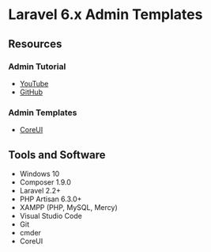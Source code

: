 # Laravel 6.x Admin Templates

## Resources

### Admin Tutorial

- [YouTube](https://www.youtube.com/watch?v=-t7oMHzIpBQ&list=PLLUtELdNs2ZY5drPxIWzpq5crhantlzp7)
- [GitHub](https://github.com/stackdevelopers?tab=repositories)

### Admin Templates

- [CoreUI](https://github.com/coreui/coreui-free-bootstrap-admin-template)

## Tools and Software

- Windows 10
- Composer 1.9.0
- Laravel 2.2+
- PHP Artisan 6.3.0+
- XAMPP (PHP, MySQL, Mercy)
- Visual Studio Code
- Git
- cmder
- CoreUI